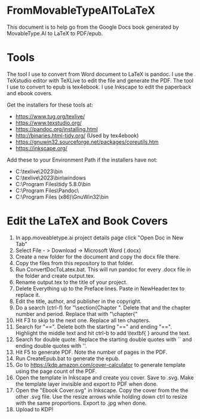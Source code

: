 # FromMovableTypeAIToLaTeX
This document is to help go from the Google Docs book generated by MovableType.AI to LaTeX to PDF/epub.

# Tools

The tool I use to convert from Word document to LaTeX is pandoc.  I use the TeXstudio editor with TeXLive to edit the file and generate the PDF.  The tool I use to convert to epub is tex4ebook.  I use Inkscape to edit the paperback and ebook covers.

Get the installers for these tools at:
- https://www.tug.org/texlive/
- https://www.texstudio.org/
- https://pandoc.org/installing.html
- http://binaries.html-tidy.org/ (Used by tex4ebook)
- https://gnuwin32.sourceforge.net/packages/coreutils.htm
- https://inkscape.org/

Add these to your Environment Path if the installers have not:
- C:\texlive\2023\bin
- C:\texlive\2023\bin\windows
- C:\Program Files\tidy 5.8.0\bin
- C:\Program Files\Pandoc\
- C:\Program Files (x86)\GnuWin32\bin

# Edit the LaTeX and Book Covers

1. In app.moveabletype.ai project details page click "Open Doc in New Tab"
2. Select File - > Download -> Microsoft Word (.docx)
3. Create a new folder for the document and copy the docx file there.
4. Copy the files from this repository to that folder.
5. Run ConvertDocToLatex.bat.  This will run pandoc for every .docx file in the folder and create output.tex.
6. Rename output.tex to the title of your project.
7. Delete Everything up to the Preface lines.  Paste in NewHeader.tex to replace it.
8. Edit the title, author, and publisher in the copyright.
9. Do a search (ctrl-f) for "\section{Chapter ".  Delete that and the chapter number and period.  Replace that with "\chapter{"
10. Hit F3 to skip to the next one.  Replace all ten chapters.
11. Search for "==".  Delete both the starting "==" and ending "==".  Highlight the middle text and hit ctrl-b to add \textbf{  } around the text.
12. Search for double quote.  Replace the starting double quotes with `` and ending double quotes with ''.
13. Hit F5 to generate PDF.  Note the number of pages in the PDF.
14. Run CreateEpub.bat to generate the epub.
15. Go to https://kdp.amazon.com/cover-calculator to generate template using the page count of the PDF.
15. Open the template in Inkscape and create you cover.  Save to .svg.  Make the template layer invisible and export to PDF when done.
16. Open the "Ebook Cover.svg" in Inkscape.  Copy the cover from the the other .svg file.  Use the resize arrows while holding down ctrl to resize with the same proportions.  Export to .jpg when done.
17. Upload to KDP!


